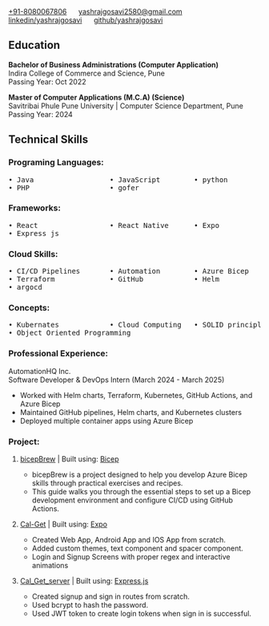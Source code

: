 [+91-8080067806](+918080067806) 
&nbsp;&nbsp;&nbsp;&nbsp;
[yashrajgosavi2580@gmail.com](mailto:yashrajgosavi2580@gmail.com)
&nbsp;&nbsp;&nbsp;&nbsp;
[linkedin/yashrajgosavi](https://www.linkedin.com/in/yashrajgosavi)
&nbsp;&nbsp;&nbsp;&nbsp;
[github/yashrajgosavi](https://github.com/yashrajgosavi)

## Education

**Bachelor of Business Administrations (Computer Application)** <br>
Indira College of Commerce and Science, Pune <br>
Passing Year: Oct 2022 <br>

**Master of Computer Applications (M.C.A) (Science)** <br>
Savitribai Phule Pune University | Computer Science Department, Pune <br>
Passing Year: 2024 <br>

## Technical Skills

### Programing Languages:
<pre>
• Java                  • JavaScript        • python        
• PHP                   • gofer
</pre>

### Frameworks:
<pre>
• React                 • React Native      • Expo          
• Express js
</pre>

### Cloud Skills:
<pre>
• CI/CD Pipelines       • Automation        • Azure Bicep           
• Terraform             • GitHub            • Helm
• argocd
</pre>

### Concepts:
<pre>
• Kubernates            • Cloud Computing   • SOLID principles
• Object Oriented Programming
</pre>

### Professional Experience:
AutomationHQ Inc. <br>
Software Developer & DevOps Intern (March 2024 - March 2025)
- Worked with Helm charts, Terraform, Kubernetes, GitHub Actions, and Azure Bicep
- Maintained GitHub pipelines, Helm charts, and Kubernetes clusters
- Deployed multiple container apps using Azure Bicep

### Project:

1. [bicepBrew](https://github.com/yashrajgosavi/bicepBrew) | Built using: [Bicep](https://learn.microsoft.com/en-us/azure/azure-resource-manager/bicep/overview)

    - bicepBrew is a project designed to help you develop Azure Bicep skills through practical exercises and recipes. 
    - This guide walks you through the essential steps to set up a Bicep development environment and configure CI/CD using GitHub Actions.

2. [Cal-Get](https://github.com/yashrajgosavi/Cal-Get) | Built using: [Expo](https://expo.dev/)
    - Created Web App, Android App and IOS App from scratch.
    - Added custom themes, text component and spacer component.
    - Login and Signup Screens with proper regex and interactive animations

3. [Cal_Get_server](https://github.com/yashrajgosavi/Cal_Get_server) | Built using: [Express.js](https://expressjs.com/)
    - Created signup and sign in routes from scratch.
    - Used bcrypt to hash the password.
    - Used JWT token to create login tokens when sign in is successful.
